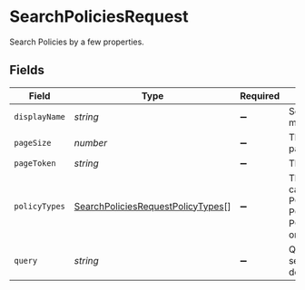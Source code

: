 # SearchPoliciesRequest

 Search Policies by a few properties.



## Fields

| Field                                                                                                                                                         | Type                                                                                                                                                          | Required                                                                                                                                                      | Description                                                                                                                                                   |
| ------------------------------------------------------------------------------------------------------------------------------------------------------------- | ------------------------------------------------------------------------------------------------------------------------------------------------------------- | ------------------------------------------------------------------------------------------------------------------------------------------------------------- | ------------------------------------------------------------------------------------------------------------------------------------------------------------- |
| `displayName`                                                                                                                                                 | *string*                                                                                                                                                      | :heavy_minus_sign:                                                                                                                                            |  Search for policies with an exact match on the display name.<br/>                                                                                            |
| `pageSize`                                                                                                                                                    | *number*                                                                                                                                                      | :heavy_minus_sign:                                                                                                                                            |  The pageSize where 10 <= pageSize <= 100.<br/>                                                                                                               |
| `pageToken`                                                                                                                                                   | *string*                                                                                                                                                      | :heavy_minus_sign:                                                                                                                                            |  The pageToken field.<br/>                                                                                                                                    |
| `policyTypes`                                                                                                                                                 | [SearchPoliciesRequestPolicyTypes](../../models/shared/searchpoliciesrequestpolicytypes.md)[]                                                                 | :heavy_minus_sign:                                                                                                                                            |  The policy type to search on. This can be POLICY_TYPE_GRANT, POLICY_TYPE_REVOKE, POLICY_TYPE_CERTIFY, POLICY_TYPE_ACCESS_REQUEST, or POLICY_TYPE_PROVISION.<br/> |
| `query`                                                                                                                                                       | *string*                                                                                                                                                      | :heavy_minus_sign:                                                                                                                                            |  Query the policies with a fuzzy search on display name and description.<br/>                                                                                 |